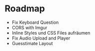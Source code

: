 # Roadmap

- Fix Keyboard Question
- CORS with Imgur
- Inline Styles und CSS Files aufräumen
- Fix Audio Upload and Player
- Guesstimate Layout